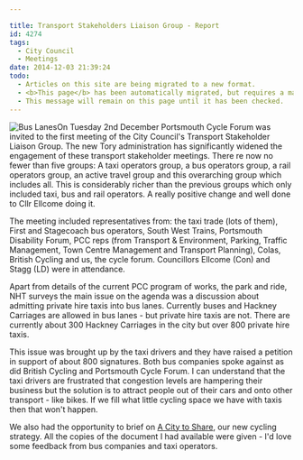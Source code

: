 ```yaml
---

title: Transport Stakeholders Liaison Group - Report
id: 4274
tags:
  - City Council
  - Meetings
date: 2014-12-03 21:39:24
todo:
  - Articles on this site are being migrated to a new format.
  - <b>This page</b> has been automatically migrated, but requires a manual check-&amp;-tune to ensure the format and links all work as expected.
  - This message will remain on this page until it has been checked.
---
```


![Bus Lanes](http://www.pompeybug.co.uk/wp-content/uploads/2014/12/4018132108-300x212.jpg)On Tuesday 2nd December Portsmouth Cycle Forum was invited to the first meeting of the City Council's Transport Stakeholder Liaison Group. The new Tory administration has significantly widened the engagement of these transport stakeholder meetings. There re now no fewer than five groups: A taxi operators group, a bus operators group, a rail operators group, an active travel group and this overarching group which includes all. This is considerably richer than the previous groups which only included taxi, bus and rail operators. A really positive change and well done to Cllr Ellcome doing it.

The meeting included representatives from: the taxi trade (lots of them), First and Stagecoach bus operators, South West Trains, Portsmouth Disability Forum, PCC reps (from Transport &amp; Environment, Parking, Traffic Management, Town Centre Management and Transport Planning), Colas, British Cycling and us, the cycle forum. Councillors Ellcome (Con) and Stagg (LD) were in attendance.

Apart from details of the current PCC program of works, the park and ride, NHT surveys the main issue on the agenda was a discussion about admitting private hire taxis into bus lanes. Currently buses and Hackney Carriages are allowed in bus lanes - but private hire taxis are not. There are currently about 300 Hackney Carriages in the city but over 800 private hire taxis.

This issue was brought up by the taxi drivers and they have raised a petition in support of about 800 signatures. Both bus companies spoke against as did British Cycling and Portsmouth Cycle Forum. I can understand that the taxi drivers are frustrated that congestion levels are hampering their business but the solution is to attract people out of their cars and onto other transport - like bikes. If we fill what little cycling space we have with taxis then that won't happen.

We also had the opportunity to brief on [A City to Share](http://acitytoshare.org "A City to Share"), our new cycling strategy. All the copies of the document I had available were given - I'd love some feedback from bus companies and taxi operators.